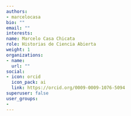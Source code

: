 ```yaml
---
authors:
- marcelocasa
bio: ""
email: ""
interests:
name: Marcelo Casa Chicata
role: Historias de Ciencia Abierta
weight: 1
organizations:
- name: 
  url: ""
social:
- icon: orcid
  icon_pack: ai
  link: https://orcid.org/0009-0009-1076-5094
superuser: false
user_groups:
- 
---
```

